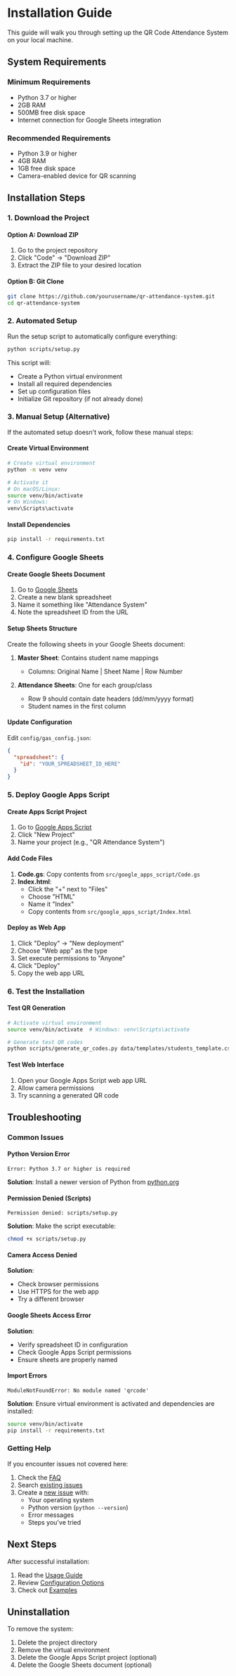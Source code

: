 # Installation Guide

This guide will walk you through setting up the QR Code Attendance System on your local machine.

## System Requirements

### Minimum Requirements
- Python 3.7 or higher
- 2GB RAM
- 500MB free disk space
- Internet connection for Google Sheets integration

### Recommended Requirements
- Python 3.9 or higher
- 4GB RAM
- 1GB free disk space
- Camera-enabled device for QR scanning

## Installation Steps

### 1. Download the Project

#### Option A: Download ZIP
1. Go to the project repository
2. Click "Code" → "Download ZIP"
3. Extract the ZIP file to your desired location

#### Option B: Git Clone
```bash
git clone https://github.com/yourusername/qr-attendance-system.git
cd qr-attendance-system
```

### 2. Automated Setup

Run the setup script to automatically configure everything:

```bash
python scripts/setup.py
```

This script will:
- Create a Python virtual environment
- Install all required dependencies
- Set up configuration files
- Initialize Git repository (if not already done)

### 3. Manual Setup (Alternative)

If the automated setup doesn't work, follow these manual steps:

#### Create Virtual Environment
```bash
# Create virtual environment
python -m venv venv

# Activate it
# On macOS/Linux:
source venv/bin/activate
# On Windows:
venv\Scripts\activate
```

#### Install Dependencies
```bash
pip install -r requirements.txt
```

### 4. Configure Google Sheets

#### Create Google Sheets Document
1. Go to [Google Sheets](https://sheets.google.com)
2. Create a new blank spreadsheet
3. Name it something like "Attendance System"
4. Note the spreadsheet ID from the URL

#### Setup Sheets Structure
Create the following sheets in your Google Sheets document:

1. **Master Sheet**: Contains student name mappings
   - Columns: Original Name | Sheet Name | Row Number

2. **Attendance Sheets**: One for each group/class
   - Row 9 should contain date headers (dd/mm/yyyy format)
   - Student names in the first column

#### Update Configuration
Edit `config/gas_config.json`:
```json
{
  "spreadsheet": {
    "id": "YOUR_SPREADSHEET_ID_HERE"
  }
}
```

### 5. Deploy Google Apps Script

#### Create Apps Script Project
1. Go to [Google Apps Script](https://script.google.com)
2. Click "New Project"
3. Name your project (e.g., "QR Attendance System")

#### Add Code Files
1. **Code.gs**: Copy contents from `src/google_apps_script/Code.gs`
2. **Index.html**: 
   - Click the "+" next to "Files"
   - Choose "HTML"
   - Name it "Index"
   - Copy contents from `src/google_apps_script/Index.html`

#### Deploy as Web App
1. Click "Deploy" → "New deployment"
2. Choose "Web app" as the type
3. Set execute permissions to "Anyone"
4. Click "Deploy"
5. Copy the web app URL

### 6. Test the Installation

#### Test QR Generation
```bash
# Activate virtual environment
source venv/bin/activate  # Windows: venv\Scripts\activate

# Generate test QR codes
python scripts/generate_qr_codes.py data/templates/students_template.csv --create-cards
```

#### Test Web Interface
1. Open your Google Apps Script web app URL
2. Allow camera permissions
3. Try scanning a generated QR code

## Troubleshooting

### Common Issues

#### Python Version Error
```
Error: Python 3.7 or higher is required
```
**Solution**: Install a newer version of Python from [python.org](https://python.org)

#### Permission Denied (Scripts)
```
Permission denied: scripts/setup.py
```
**Solution**: Make the script executable:
```bash
chmod +x scripts/setup.py
```

#### Camera Access Denied
**Solution**: 
- Check browser permissions
- Use HTTPS for the web app
- Try a different browser

#### Google Sheets Access Error
**Solution**:
- Verify spreadsheet ID in configuration
- Check Google Apps Script permissions
- Ensure sheets are properly named

#### Import Errors
```
ModuleNotFoundError: No module named 'qrcode'
```
**Solution**: Ensure virtual environment is activated and dependencies are installed:
```bash
source venv/bin/activate
pip install -r requirements.txt
```

### Getting Help

If you encounter issues not covered here:

1. Check the [FAQ](FAQ.md)
2. Search [existing issues](https://github.com/yourusername/qr-attendance-system/issues)
3. Create a [new issue](https://github.com/yourusername/qr-attendance-system/issues/new) with:
   - Your operating system
   - Python version (`python --version`)
   - Error messages
   - Steps you've tried

## Next Steps

After successful installation:

1. Read the [Usage Guide](usage.md)
2. Review [Configuration Options](configuration.md)
3. Check out [Examples](../examples/)

## Uninstallation

To remove the system:

1. Delete the project directory
2. Remove the virtual environment
3. Delete the Google Apps Script project (optional)
4. Delete the Google Sheets document (optional)
